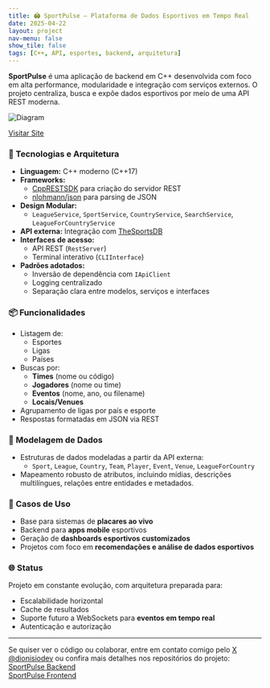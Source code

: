 ```yaml
---
title: 🏟️ SportPulse – Plataforma de Dados Esportivos em Tempo Real
date: 2025-04-22
layout: project
nav-menu: false
show_tile: false
tags: [C++, API, esportes, backend, arquitetura]
---
```


**SportPulse** é uma aplicação de backend em C++ desenvolvida com foco em alta performance, modularidade e integração com serviços externos. O projeto centraliza, busca e expõe dados esportivos por meio de uma API REST moderna.

<img src="{% link assets/images/sportpulse_diagram.png %}" alt="Diagram"  />

[Visitar Site](https://sportpulse.today)

### 🔧 Tecnologias e Arquitetura

- **Linguagem:** C++ moderno (C++17)
- **Frameworks:** 
  - [CppRESTSDK](https://github.com/microsoft/cpprestsdk) para criação do servidor REST
  - [nlohmann/json](https://github.com/nlohmann/json) para parsing de JSON
- **Design Modular:** 
  - `LeagueService`, `SportService`, `CountryService`, `SearchService`, `LeagueForCountryService`
- **API externa:** Integração com [TheSportsDB](https://www.thesportsdb.com/)
- **Interfaces de acesso:**
  - API REST (`RestServer`)
  - Terminal interativo (`CLIInterface`)
- **Padrões adotados:** 
  - Inversão de dependência com `IApiClient`
  - Logging centralizado
  - Separação clara entre modelos, serviços e interfaces

### 📦 Funcionalidades

- Listagem de:
  - Esportes
  - Ligas
  - Países
- Buscas por:
  - **Times** (nome ou código)
  - **Jogadores** (nome ou time)
  - **Eventos** (nome, ano, ou filename)
  - **Locais/Venues**
- Agrupamento de ligas por país e esporte
- Respostas formatadas em JSON via REST

### 🧩 Modelagem de Dados

- Estruturas de dados modeladas a partir da API externa:
  - `Sport`, `League`, `Country`, `Team`, `Player`, `Event`, `Venue`, `LeagueForCountry`
- Mapeamento robusto de atributos, incluindo mídias, descrições multilíngues, relações entre entidades e metadados.

### 📡 Casos de Uso

- Base para sistemas de **placares ao vivo**
- Backend para **apps mobile** esportivos
- Geração de **dashboards esportivos customizados**
- Projetos com foco em **recomendações e análise de dados esportivos**

### 🌐 Status

Projeto em constante evolução, com arquitetura preparada para:
- Escalabilidade horizontal
- Cache de resultados
- Suporte futuro a WebSockets para **eventos em tempo real**
- Autenticação e autorização

---

Se quiser ver o código ou colaborar, entre em contato comigo pelo [X @dionisiodev](https://www.x.com/dionisiodev) ou confira mais detalhes nos repositórios do projeto: \
[SportPulse Backend](https://github.com/dionisioedu/SportPulse) \
[SportPulse Frontend](https://github.com/dionisioedu/SportPulse-UI)